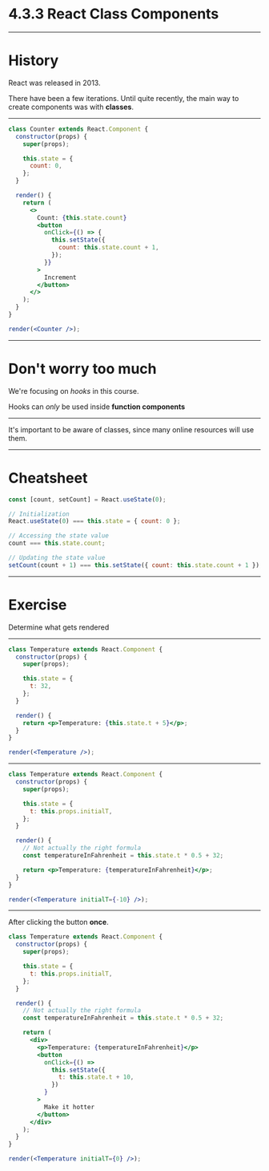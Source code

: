 # 4.3.3 React Class Components

---

# History

React was released in 2013.

There have been a few iterations. Until quite recently, the main way to create components was with **classes**.

---

```jsx live=true
class Counter extends React.Component {
  constructor(props) {
    super(props);

    this.state = {
      count: 0,
    };
  }

  render() {
    return (
      <>
        Count: {this.state.count}
        <button
          onClick={() => {
            this.setState({
              count: this.state.count + 1,
            });
          }}
        >
          Increment
        </button>
      </>
    );
  }
}

render(<Counter />);
```

---

# Don't worry too much

We're focusing on _hooks_ in this course.

Hooks can _only_ be used inside **function components**

---

It's important to be aware of classes, since many online resources will use them.

---

# Cheatsheet

```jsx
const [count, setCount] = React.useState(0);

// Initialization
React.useState(0) === this.state = { count: 0 };

// Accessing the state value
count === this.state.count;

// Updating the state value
setCount(count + 1) === this.setState({ count: this.state.count + 1 });
```

---

# Exercise

Determine what gets rendered

---

```jsx live=true clickToReveal=true
class Temperature extends React.Component {
  constructor(props) {
    super(props);

    this.state = {
      t: 32,
    };
  }

  render() {
    return <p>Temperature: {this.state.t + 5}</p>;
  }
}

render(<Temperature />);
```

---

```jsx live=true clickToReveal=true
class Temperature extends React.Component {
  constructor(props) {
    super(props);

    this.state = {
      t: this.props.initialT,
    };
  }

  render() {
    // Not actually the right formula
    const temperatureInFahrenheit = this.state.t * 0.5 + 32;

    return <p>Temperature: {temperatureInFahrenheit}</p>;
  }
}

render(<Temperature initialT={-10} />);
```

---

After clicking the button **once**.

```jsx live=true clickToReveal=true
class Temperature extends React.Component {
  constructor(props) {
    super(props);

    this.state = {
      t: this.props.initialT,
    };
  }

  render() {
    // Not actually the right formula
    const temperatureInFahrenheit = this.state.t * 0.5 + 32;

    return (
      <div>
        <p>Temperature: {temperatureInFahrenheit}</p>
        <button
          onClick={() =>
            this.setState({
              t: this.state.t + 10,
            })
          }
        >
          Make it hotter
        </button>
      </div>
    );
  }
}

render(<Temperature initialT={0} />);
```
